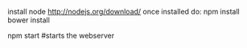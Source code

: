 install node http://nodejs.org/download/
once installed
do: npm install
bower install

npm start #starts the webserver

